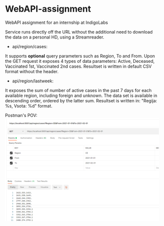 # WebAPI-assignment
WebAPI assignment for an internship at IndigoLabs

Service runs directly off the URL without the additional need to download the data on a personal HD, using a Streamreader.

* api/region/cases:

It supports **optional** query parameters such as Region, To and From. Upon the GET request it exposes 4 types of data parameters: Active, Deceased, Vaccinated 1st, Vaccinated 2nd cases. Resultset is written in default CSV format without the header. 

* api/region/lastweek:

It exposes the sum of number of active cases in the past 7 days for each available region, including foreign and unknown. The data set is available in descending order, ordered by the latter sum. Resultset is written in: "Regija: %s, Vsota: %d" format.

Postman's POV:
![Postman](Postman.png)
